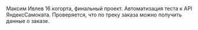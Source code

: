 Максим Ивлев 16 когорта, финальный проект.
Автоматизация теста к API ЯндексСамоката.
Проверяется, что по треку заказа можно получить данные о заказе.
